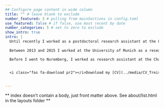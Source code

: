 ```yaml
---
## Configure page content in wide column
title: "" # leave blank to exclude
number_featured: 3 # pulling from mainSections in config.toml
use_featured: false # if false, use most recent by date
number_categories: 5 # set to zero to exclude
show_intro: true
intro: |
  Until recently I worked as a postdoctoral research assistant at the Chair of Empirical Economic Sociology, at the University Erlangen-Nürnberg. I studied sociology at the University of Munich, where I graduated in 2013 with a degree in Sociology, focusing on quantitative methods and educational research. I attained my PhD at the University of Mannheim as a part of the Graduate School of Economic and Social Sciences (GESS). 
  
  Between 2013 and 2015 I worked at the University of Munich as a research assistant at Norman Braun’s chair of quantitative social research (now Katrin Auspurg), where I was also responsible for the quality management and teaching evaluation as a member of the dean of studies Josef Brüderl.

  Before I went to Nuremberg, I worked as research assistant at the Chair Statistics and Methodology (Frauke Kreuter and Florian Keusch) and as project team member (Tobias Wolbring) at the Mannheim Centre for European Social Research (MZES).
  

  <i class="fas fa-download pr2"></i>Download my [CV](../media/CV_Treischl.pdf) for more information.
  

---
```


** index doesn't contain a body, just front matter above.
See about/list.html in the layouts folder **